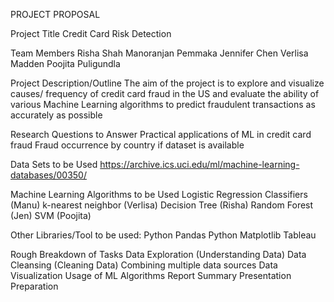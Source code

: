 PROJECT PROPOSAL


Project Title 
Credit Card Risk Detection 
	
Team Members 
Risha Shah
Manoranjan Pemmaka 
Jennifer Chen 
Verlisa Madden
Poojita Puligundla 

Project Description/Outline
The aim of the project is to explore and visualize causes/ frequency of credit card fraud in the US and evaluate the ability of various Machine Learning algorithms to predict fraudulent transactions as accurately as possible 

Research Questions to Answer
Practical applications of ML in credit card fraud
Fraud occurrence by country if dataset is available

Data Sets to be Used
https://archive.ics.uci.edu/ml/machine-learning-databases/00350/

Machine Learning Algorithms to be Used
Logistic Regression Classifiers (Manu)
k-nearest neighbor (Verlisa)
Decision Tree (Risha)
Random Forest (Jen)
SVM (Poojita)

Other Libraries/Tool to be used:
Python Pandas
Python Matplotlib
Tableau

Rough Breakdown of Tasks 
Data Exploration (Understanding Data)
Data Cleansing (Cleaning Data) 
Combining multiple data sources
Data Visualization
Usage of ML Algorithms 
Report Summary
Presentation Preparation
